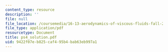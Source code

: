 ```yaml
---
content_type: resource
description: ''
file: null
file_location: /coursemedia/16-13-aerodynamics-of-viscous-fluids-fall-2003/9422f07eb825caf495b4bab63eb997a1_ps4_solution.pdf
file_type: application/pdf
resourcetype: Document
title: ps4_solution.pdf
uid: 9422f07e-b825-caf4-95b4-bab63eb997a1
---
```

